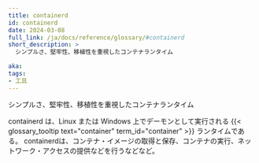 ```yaml
---
title: containerd
id: containerd
date: 2024-03-08
full_link: /ja/docs/reference/glossary/#containerd
short_description: >
  シンプルさ、堅牢性、移植性を重視したコンテナランタイム

aka: 
tags:
- 工具
---
```


シンプルさ、堅牢性、移植性を重視したコンテナランタイム

<!--more-->

containerd は、Linux または Windows 上でデーモンとして実行される {{< glossary_tooltip text="container" term_id="container" >}} ランタイムである。
containerdは、コンテナ・イメージの取得と保存、コンテナの実行、ネットワーク・アクセスの提供などを行うなどなど。
